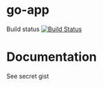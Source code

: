 # go-app

Build status [![Build Status](https://travis-ci.org/jangaraj/go-app.svg?branch=master)](https://travis-ci.org/jangaraj/go-app)

# Documentation
See secret gist
